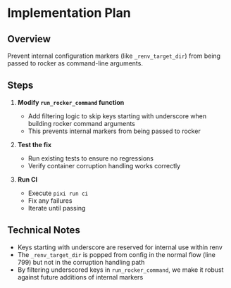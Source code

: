 # Implementation Plan

## Overview
Prevent internal configuration markers (like `_renv_target_dir`) from being passed to rocker as command-line arguments.

## Steps

1. **Modify `run_rocker_command` function**
   - Add filtering logic to skip keys starting with underscore when building rocker command arguments
   - This prevents internal markers from being passed to rocker

2. **Test the fix**
   - Run existing tests to ensure no regressions
   - Verify container corruption handling works correctly

3. **Run CI**
   - Execute `pixi run ci`
   - Fix any failures
   - Iterate until passing

## Technical Notes
- Keys starting with underscore are reserved for internal use within renv
- The `_renv_target_dir` is popped from config in the normal flow (line 799) but not in the corruption handling path
- By filtering underscored keys in `run_rocker_command`, we make it robust against future additions of internal markers
